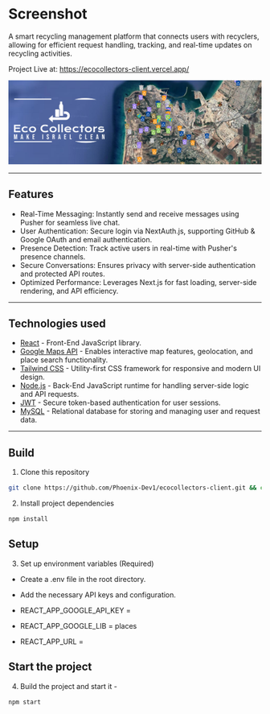 # Screenshot

A smart recycling management platform that connects users with recyclers, allowing for efficient request handling, tracking, and real-time updates on recycling activities.

Project Live at: https://ecocollectors-client.vercel.app/

![eco-collectors](https://github.com/Phoenix-Dev1/ecocollectors-client/blob/main/public/assets/banner-eco.png)

---

## Features

- Real-Time Messaging: Instantly send and receive messages using Pusher for seamless live chat.
- User Authentication: Secure login via NextAuth.js, supporting GitHub & Google OAuth and email authentication.
- Presence Detection: Track active users in real-time with Pusher's presence channels.
- Secure Conversations: Ensures privacy with server-side authentication and protected API routes.
- Optimized Performance: Leverages Next.js for fast loading, server-side rendering, and API efficiency.

---

## Technologies used

- [React](https://react.dev/) - Front-End JavaScript library.
- [Google Maps API](https://developers.google.com/maps) - Enables interactive map features, geolocation, and place search functionality.
- [Tailwind CSS](https://tailwindcss.com/) - Utility-first CSS framework for responsive and modern UI design.
- [Node.js](https://nodejs.org/) - Back-End JavaScript runtime for handling server-side logic and API requests.
- [JWT](https://jwt.io/) - Secure token-based authentication for user sessions.
- [MySQL](https://www.mysql.com/) - Relational database for storing and managing user and request data.

---

## Build

1. Clone this repository

```bash
git clone https://github.com/Phoenix-Dev1/ecocollectors-client.git && cd eco-collectors
```

2. Install project dependencies

```bash
npm install
```

## Setup

3. Set up environment variables (Required)

- Create a .env file in the root directory.
- Add the necessary API keys and configuration.

- REACT_APP_GOOGLE_API_KEY =
- REACT_APP_GOOGLE_LIB = places

- REACT_APP_URL =

## Start the project

4. Build the project and start it -

```bash
npm start
```
